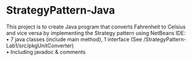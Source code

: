 # StrategyPattern-Java

This project is to create Java program that converts Fahrenheit to Celsius and vice versa by implementing the Strategy pattern using NetBeans IDE: <br/>
• 7 java classes (include main method), 1 interface (See /StrategyPattern-Lab1/src/pkgUnitConverter)<br/>
• Including javadoc & comments <br/>
